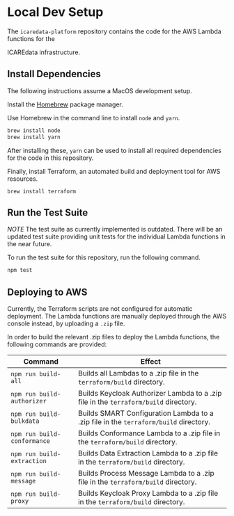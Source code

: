 
# Local Dev Setup

The `icaredata-platform` repository contains the code for the AWS Lambda functions for the

ICAREdata infrastructure.

## Install Dependencies  

The following instructions assume a MacOS development setup.

Install the [Homebrew](https://brew.sh/) package manager.

Use Homebrew in the command line to install `node` and `yarn`.

```bash
brew install node
brew install yarn
```

After installing these, `yarn` can be used to install all required dependencies for the code in this repository.

Finally, install Terraform, an automated build and deployment tool for AWS resources.

`brew install terraform`

## Run the Test Suite

*NOTE* The test suite as currently implemented is outdated. There will be an updated test suite providing unit tests for the individual Lambda functions in the near future.

To run the test suite for this repository, run the following command.

```bash
npm test
```

## Deploying to AWS

Currently, the Terraform scripts are not configured for automatic deployment. The Lambda functions are manually deployed through the AWS console instead, by uploading a `.zip` file.

In order to build the relevant .zip files to deploy the Lambda functions, the following commands are provided:

Command | Effect
--- | ---
`npm run build-all` | Builds all Lambdas to a .zip file in the `terraform/build` directory.
`npm run build-authorizer` | Builds Keycloak Authorizer Lambda to a .zip file in the `terraform/build` directory.
`npm run build-bulkdata` | Builds SMART Configuration Lambda to a .zip file in the `terraform/build` directory.
`npm run build-conformance` | Builds Conformance Lambda to a .zip file in the `terraform/build` directory.
`npm run build-extraction` | Builds Data Extraction Lambda to a .zip file in the `terraform/build` directory.
`npm run build-message` | Builds Process Message Lambda to a .zip file in the `terraform/build` directory.
`npm run build-proxy` | Builds Keycloak Proxy Lambda to a .zip file in the `terraform/build` directory.